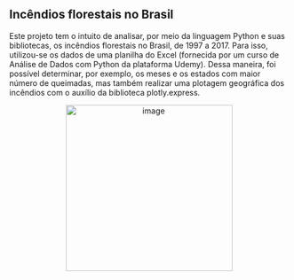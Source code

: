 ## Incêndios florestais no Brasil

Este projeto tem o intuito de analisar, por meio da linguagem Python e suas bibliotecas, os incêndios florestais no Brasil, de 1997 a 2017. 
Para isso, utilizou-se os dados de uma planilha do Excel (fornecida por um curso de Análise de Dados com Python da plataforma Udemy). 
Dessa maneira, foi possível determinar, por exemplo, os meses e os estados com maior número de queimadas, mas também realizar uma plotagem geográfica dos incêndios com o auxílio da biblioteca plotly.express.

<div style="text-align: center;">
  <img src="https://github.com/user-attachments/assets/55a98dbb-6ea9-4572-b826-9068c2e6fd2a" alt="image" width="300"/>
</div>
